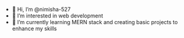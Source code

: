 - 👋 Hi, I’m @nimisha-527
- 👀 I’m interested in web development
- 🌱 I’m currently learning MERN stack and creating basic projects to enhance my skills


<!---
nimisha-527/nimisha-527 is a ✨ special ✨ repository because its `README.md` (this file) appears on your GitHub profile.
You can click the Preview link to take a look at your changes.
--->
